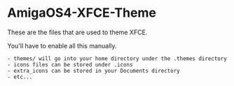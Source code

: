 # AmigaOS4-XFCE-Theme

These are the files that are used to theme XFCE.

You'll have to enable all this manually.

    - themes/ will go into your home directory under the .themes directory
    - icons files can be stored under .icons
    - extra_icons can be stored in your Documents directory
    - etc...
